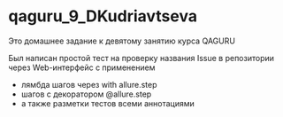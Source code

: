 # qaguru_9_DKudriavtseva

Это домашнее задание к девятому занятию курса QAGURU

Был написан простой тест на проверку названия Issue в репозитории через Web-интерфейс с применением
- лямбда шагов через with allure.step
- шагов с декоратором @allure.step
- а также разметки тестов всеми аннотациями
